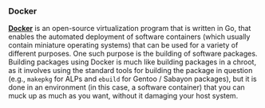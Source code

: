 ### Docker
[**Docker**](https://www.docker.com/) is an open-source virtualization program that is written in Go, that enables the automated deployment of software containers (which usually contain miniature operating systems) that can be used for a variety of different purposes. One such purpose is the building of software packages. Building packages using Docker is much like building packages in a chroot, as it involves using the standard tools for building the package in question (e.g., `makepkg` for ALPs and `ebuild` for Gentoo / Sabayon packages), but it is done in an environment (in this case, a software container) that you can muck up as much as you want, without it damaging your host system. 
